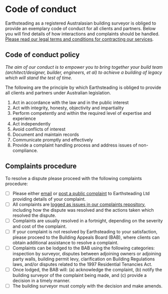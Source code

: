 # Code of conduct

Earthsteading as a registered Australasian building surveyor is obliged to provide an exemplary code of conduct for all clients and partners. Below you will find details of how interactions and complaints should be handled.  [Please read our legal terms and conditions for contracting our services](https://github.com/earthsteading/contracting-procedures/blob/main/contracting-procedure.md).

## Code of conduct policy

*The aim of our conduct is to empower you to bring together your build team (architect/designer, builder, engineers, et al) to achieve a building of legacy which will stand the test of time.*

The following are the principle by which Earthsteading is obliged to provide all clients and partners under Australian legislation.

 1. Act in accordance with the law and in the public interest 
 2. Act with integrity, honesty, objectivity and impartiality 
 3. Perform competently and within the required level of expertise and experience 
 4. Act independently 
 5. Avoid conflicts of interest 
 6. Document and maintain records 
 7. Communicate promptly and effectively 
 8. Provide a complaint handling process and address issues of non-compliance.

## Complaints procedure
To resolve a dispute please proceed with the following complaints procedure:
 - [ ] Please either [email](mailto:earthsteading@gmail.com?subject=[Code%of%conduct]%request%for%resolution%of%complaint) or [post a public complaint](https://github.com/earthsteading/complaints-procedure/issues) to Earthsteading Ltd providing details of your complaint.
 - [ ] All complaints are [logged as issues in our complaints repository](https://github.com/earthsteading/complaints-procedure/issues), including how the dispute was resolved and the actions taken which resolved the dispute.
 - [ ] Complaints are usually resolved in a fortnight, depending on the severity and cost of the complaint.
 - [ ] If your complaint is not resolved by Earthsteading to your satisfaction, please proceed to the Building Appeals Board (BAB), where clients can obtain additional assistance to resolve a complaint.
 - [ ] Complaints can be lodged to the BAB using the following categories: inspection by surveyor, disputes between adjoining owners or adjoining party walls, building permit levy, clarification on Building Regulations laws, and/or disputes related to the 1997 Residential Tenancies Act.
 - [ ] Once lodged, the BAB will: (a) acknowledge the complaint, (b) notify the building surveyor of the complaint being made, and (c) provide a decision in a timely manner.
 - [ ] The building surveyor must comply with the decision and make amends.
